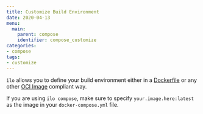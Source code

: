```yaml
---
title: Customize Build Environment
date: 2020-04-13
menu:
  main:
    parent: compose
    identifier: compose_customize
categories:
- compose
tags:
- customize
---
```


`ilo` allows you to define your build environment either in a [Dockerfile](https://docs.docker.com/engine/reference/builder/) or any other [OCI Image](https://github.com/opencontainers/image-spec/blob/master/spec.md) compliant way.

If you are using `ilo compose`, make sure to specify `your.image.here:latest` as the image in your `docker-compose.yml` file.
